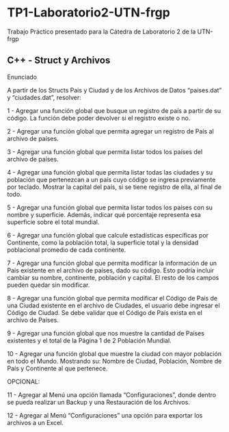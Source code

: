 # TP1-Laboratorio2-UTN-frgp

Trabajo Práctico presentado para la Cátedra de Laboratorio 2 de la UTN-frgp

## C++ - Struct y Archivos

Enunciado

A partir de los Structs Pais y Ciudad y de los Archivos de Datos “paises.dat” y “ciudades.dat”,
resolver:

1 - Agregar una función global que busque un registro de país a partir de su código. La función
debe poder devolver si el registro existe o no.

2 - Agregar una función global que permita agregar un registro de País al archivo de países.

3 - Agregar una función global que permita listar todos los países del archivo de países.

4 - Agregar una función global que permita listar todas las ciudades y su población que
pertenezcan a un país cuyo código se ingresa previamente por teclado. Mostrar la capital del país,
si se tiene registro de ella, al final de todo.

5 - Agregar una función global que permita listar todos los países con su nombre y superficie.
Además, indicar qué porcentaje representa esa superficie sobre el total mundial.

6 - Agregar una función global que calcule estadísticas específicas por Continente, como la
población total, la superficie total y la densidad poblacional promedio de cada continente.

7 - Agregar una función global que permita modificar la información de un País existente en el
archivo de países, dado su código. Esto podría incluir cambiar su nombre, continente, población y
capital. El resto de los campos pueden quedar sin modificar.

8 - Agregar una función global que permita modificar el Código de País de una Ciudad existente en
el archivo de Ciudades, el usuario debe ingresar el Código de Ciudad. Se debe validar que el Código
de País exista en el archivo de Países.

9 - Agregar una función global que nos muestre la cantidad de Países existentes y el total de la
Página 1 de 2
Población Mundial.

10 - Agregar una función global que muestre la ciudad con mayor población en todo el Mundo.
Mostrando su: Nombre de Ciudad, Población, Nombre de País y Continente al que pertenece.

OPCIONAL:

11 - Agregar al Menú una opción llamada “Configuraciones”, donde dentro se pueda realizar un
Backup y una Restauración de los Archivos.

12 - Agregar al Menú “Configuraciones” una opción para exportar los archivos a un Excel.
